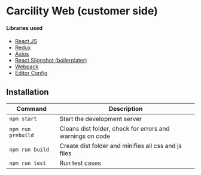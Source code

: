 # Carcility Web (customer side)
#### Libraries used
 - [React JS]
 - [Redux]
 - [Axios]
 - [React Slignshot (boilerplater)]
 - [Webpack]
 - [Editor Config]

## Installation
| Command | Description 
| - | - |
| `npm start` | Start the development server |
| `npm run prebuild` | Cleans dist folder, check for errors and warnings on code |
| `npm run build` | Create dist folder and minifies all css and js files |
| `npm run test ` | Run test cases |


[React JS]: <https://facebook.github.io/react/>
[Redux]: <http://redux.js.org/docs/introduction/>
[Axios]: <https://github.com/mzabriskie/axios>
[React SlignShot (boilerplater)]: <https://github.com/coryhouse/react-slingshot>
[Webpack]: <https://webpack.github.io/>
[Editor Config]: <http://editorconfig.org/>
